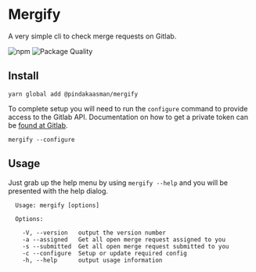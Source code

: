 # Mergify
A very simple cli to check merge requests on Gitlab.


![npm](https://img.shields.io/npm/v/@pindakaasman/mergify.svg)
![Package Quality](https://npm.packagequality.com/shield/@pindakaasman/mergify.svg)

## Install

```
yarn global add @pindakaasman/mergify
```

To complete setup you will need to run the `configure` command to provide access to the Gitlab API.
Documentation on how to get a private token can be [found at Gitlab](https://docs.gitlab.com/ee/user/profile/personal_access_tokens.html).

```
mergify --configure
```

## Usage

Just grab up the help menu by using `mergify --help` and you will be presented with the help dialog.
```
  Usage: mergify [options]

  Options:

    -V, --version   output the version number
    -a --assigned   Get all open merge request assigned to you
    -s --submitted  Get all open merge request submitted to you
    -c --configure  Setup or update required config
    -h, --help      output usage information
```

